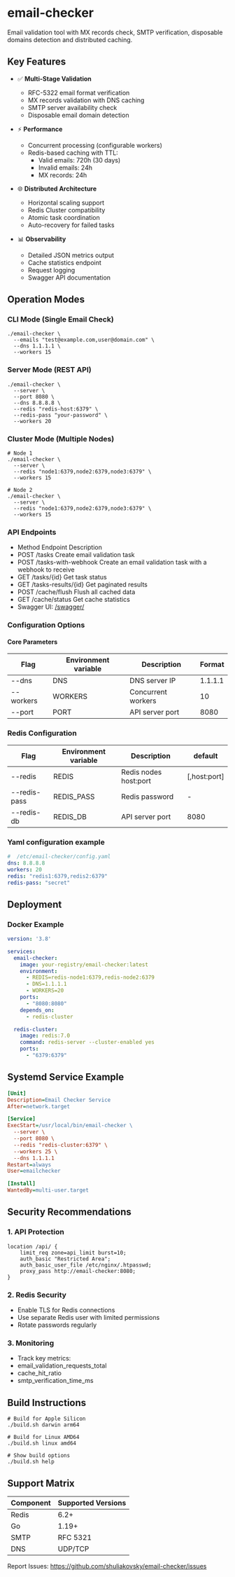 # email-checker

Email validation tool with MX records check, SMTP verification, disposable domains detection and distributed caching.

## Key Features

- ✅ **Multi-Stage Validation**
    - RFC-5322 email format verification
    - MX records validation with DNS caching
    - SMTP server availability check
    - Disposable email domain detection

- ⚡ **Performance**
    - Concurrent processing (configurable workers)
    - Redis-based caching with TTL:
        - Valid emails: 720h (30 days)
        - Invalid emails: 24h
        - MX records: 24h

- 🌐 **Distributed Architecture**
    - Horizontal scaling support
    - Redis Cluster compatibility
    - Atomic task coordination
    - Auto-recovery for failed tasks

- 📊 **Observability**
    - Detailed JSON metrics output
    - Cache statistics endpoint
    - Request logging
    - Swagger API documentation

## Operation Modes

### CLI Mode (Single Email Check)
```shell
./email-checker \
  --emails "test@example.com,user@domain.com" \
  --dns 1.1.1.1 \
  --workers 15
```

### Server Mode (REST API)
```shell
./email-checker \
  --server \
  --port 8080 \
  --dns 8.8.8.8 \
  --redis "redis-host:6379" \
  --redis-pass "your-password" \
  --workers 20
```
### Cluster Mode (Multiple Nodes)
```shell
# Node 1
./email-checker \
  --server \
  --redis "node1:6379,node2:6379,node3:6379" \
  --workers 15

# Node 2
./email-checker \
  --server \
  --redis "node1:6379,node2:6379,node3:6379" \
  --workers 15
```
### API Endpoints
 - Method	Endpoint	Description
 - POST	/tasks	Create email validation task
 - POST	/tasks-with-webhook	Create an email validation task with a webhook to receive
 - GET	/tasks/{id}	Get task status
 - GET	/tasks-results/{id}	Get paginated results
 - POST	/cache/flush	Flush all cached data
 - GET	/cache/status	Get cache statistics
 - Swagger UI: [/swagger/](https://shuliakovsky.github.io/email-checker/)
### Configuration Options
#### Core Parameters
| Flag          | Environment variable | Description        | Format  |
|---------------|----------------------|--------------------|---------|
| --dns         | DNS                  | DNS server IP      | 1.1.1.1     |
| --workers     | WORKERS              | Concurrent workers | 10            |
| --port	       | PORT                 | API server port	   | 8080               |


### Redis Configuration
| Flag      | Environment variable | Description          | default    |
|-----------|----------------------|----------------------|------------|
| --redis   | REDIS                | Redis nodes	host:port | [,host:port] |
| --redis-pass | REDIS_PASS           | Redis password       | -                     |
| --redis-db   | REDIS_DB             |API server port	      | 8080                 |

### Yaml configuration example
```yaml
#  /etc/email-checker/config.yaml
dns: 8.8.8.8
workers: 20
redis: "redis1:6379,redis2:6379"
redis-pass: "secret"
```
## Deployment
### Docker Example
```yaml
version: '3.8'

services:
  email-checker:
    image: your-registry/email-checker:latest
    environment:
      - REDIS=redis-node1:6379,redis-node2:6379
      - DNS=1.1.1.1
      - WORKERS=20
    ports:
      - "8080:8080"
    depends_on:
      - redis-cluster

  redis-cluster:
    image: redis:7.0
    command: redis-server --cluster-enabled yes
    ports:
      - "6379:6379"
```
## Systemd Service Example
```ini
[Unit]
Description=Email Checker Service
After=network.target

[Service]
ExecStart=/usr/local/bin/email-checker \
  --server \
  --port 8080 \
  --redis "redis-cluster:6379" \
  --workers 25 \
  --dns 1.1.1.1
Restart=always
User=emailchecker

[Install]
WantedBy=multi-user.target
```
## Security Recommendations
### 1. API Protection
```shell
location /api/ {
    limit_req zone=api_limit burst=10;
    auth_basic "Restricted Area";
    auth_basic_user_file /etc/nginx/.htpasswd;
    proxy_pass http://email-checker:8080;
}
```
### 2. Redis Security
- Enable TLS for Redis connections
- Use separate Redis user with limited permissions 
- Rotate passwords regularly
### 3. Monitoring

- Track key metrics:
- email_validation_requests_total
- cache_hit_ratio
- smtp_verification_time_ms

## Build Instructions
```shell
# Build for Apple Silicon
./build.sh darwin arm64

# Build for Linux AMD64
./build.sh linux amd64

# Show build options
./build.sh help
```

## Support Matrix
|Component| Supported Versions |
|---------|--------------------|
|Redis	| 6.2+               |
|Go	| 1.19+              |
|SMTP	| RFC 5321           |
|DNS	| UDP/TCP            |

Report Issues: https://github.com/shuliakovsky/email-checker/issues